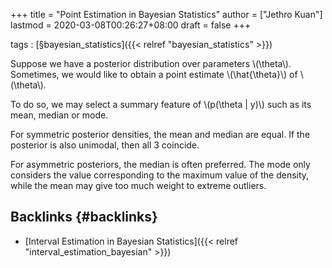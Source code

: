 +++
title = "Point Estimation in Bayesian Statistics"
author = ["Jethro Kuan"]
lastmod = 2020-03-08T00:26:27+08:00
draft = false
+++

tags
: [§bayesian\_statistics]({{< relref "bayesian_statistics" >}})

Suppose we have a posterior distribution over parameters \\(\theta\\).
Sometimes, we would like to obtain a point estimate \\(\hat{\theta}\\) of
\\(\theta\\).

To do so, we may select a summary feature of \\(p(\theta | y)\\) such as
its mean, median or mode.

For symmetric posterior densities, the mean and median are equal. If
the posterior is also unimodal, then all 3 coincide.

For asymmetric posteriors, the median is often preferred. The mode
only considers the value corresponding to the maximum value of the
density, while the mean may give too much weight to extreme outliers.


## Backlinks {#backlinks}

-   [Interval Estimation in Bayesian Statistics]({{< relref "interval_estimation_bayesian" >}})
